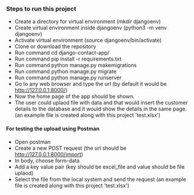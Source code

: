 ### Steps to run this project
* Create a directory for virtual environment (mkdir djangoenv)
* Create virtual environment inside djangoenv (python3 -m venv djangoenv)
* Activate virtual environment (source djangoenv/bin/activate)
* Clone or download the repository
* Run command cd django-contact-app/
* Run command pip install -r requirements.txt
* Run command python manage.py makemigrations
* Run command python manage.py migrate
* Run command python manage.py runserver
* Go to any web browser and type the url (by default it would be http://127.0.0.1:8000/)
* Now the home page of the app should be shown.
* The user could uplaod file with data and that would insert the customer details to the database and it would show the details in the same page. (an example file is created along with this project 'test.xlsx')



#### For testing the upload using Postman
* Open postman
* Create a new POST request (the url should be http://127.0.0.1:8000/import)
* In body, choose form-data
* Add a key value pair (key should be excel_file and value should be file uplaod)
* Select the file from the local system and send the request (an example file is created along with this project 'test.xlsx')

